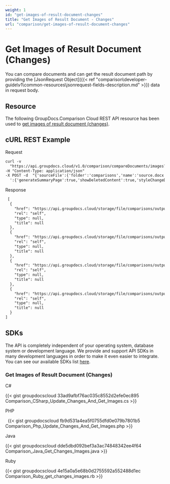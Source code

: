 ```yaml
---
weight: 1
id: "get-images-of-result-document-changes"
title: "Get Images of Result Document - Changes"
url: "comparison/get-images-of-result-document-changes"
---
```







# Get Images of Result Document (Changes) #

You can compare documents and can get the result document path by providing the [JsonRequest Object]({{< ref "comparison\developer-guide\v1\common-resources\jsonrequest-fields-description.md" >}}) data in request body.

## Resource ##

The following GroupDocs.Comparison Cloud REST API resource has been used to [get images of result document (changes)](https://apireference.groupdocs.cloud/comparison/#!/Changes/PutChangesImages).

## cURL REST Example ##





 Request

```html 
curl -v
  "https://api.groupdocs.cloud/v1.0/comparison/compareDocuments/images?outFolder#comparisons%2FoutputImages&#x26;appsid#XXXX&#x26;signature#XXX-XX"  
-H "Content-Type: application/json" 
-X POST -d  "{'sourceFile':{'folder':'comparisons','name':'source.docx','password':''},'targetFiles':[{'folder':'comparisons','name':'target.docx','password':''}],'settings
  ':{'generateSummaryPage':true,'showDeletedContent':true,'styleChangeDetection':true,'insertedItemsStyle':{'color':'Blue','beginSeparatorString':'','endSeparatorString':'','bold':false,'italic':false,'strikeThrough':false},'deletedItemsStyle':{'color':'Red','beginSeparatorString':'','endSeparatorString':'','bold':false,'italic':false,'strikeThrough':false},'styleChangedItemsStyle':{'color':'Green','beginSeparatorString':'','endSeparatorString':'','bold':false,'italic':false,'strikeThrough':false},'wordsSeparatorChars':[],'detailLevel':'Low','useFramesForDelInsElements':false,'calculateComponentCoordinates':false,'markDeletedInsertedContentDeep':false},'changes':[{'id':0,'action':'Reject'},{'id':1,'action':'Reject'}]}"
 ```




 Response

```html 
 [
  {
    "href": "https://api.groupdocs.cloud/storage/file/comparisons/outputImages/0.jpg",
    "rel": "self",
    "type": null,
    "title": null
  },
  {
    "href": "https://api.groupdocs.cloud/storage/file/comparisons/outputImages/1.jpg",
    "rel": "self",
    "type": null,
    "title": null
  },
  {
    "href": "https://api.groupdocs.cloud/storage/file/comparisons/outputImages/2.jpg",
    "rel": "self",
    "type": null,
    "title": null
  },
  {
    "href": "https://api.groupdocs.cloud/storage/file/comparisons/outputImages/3.jpg",
    "rel": "self",
    "type": null,
    "title": null
  }
]
 ```






## SDKs ##

The API is completely independent of your operating system, database system or development language. We provide and support API SDKs in many development languages in order to make it even easier to integrate. You can see our available SDKs list [here](https://github.com/groupdocs-comparison-cloud).

### Get Images of Result Document (Changes) ###





 C#




{{< gist groupdocscloud 33ad9afbf76ac035c8552d2efe0ec895 Comparison_CSharp_Update_Changes_And_Get_Images.cs >}}







 PHP



  
{{< gist groupdocscloud fb9d531a4ea5f0755dfd0e079b7801b5 Comparison_Php_Update_Changes_And_Get_Images.php >}}







 Java




{{< gist groupdocscloud dde5dbd092bef3a3ac74848342ee4f64 Comparison_Java_Get_Changes_Images.java >}}







 Ruby




{{< gist groupdocscloud 4e15a0a5e68b0d2755592a552488d1ec Comparison_Ruby_get_changes_images.rb >}}






